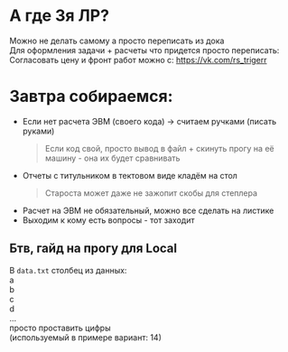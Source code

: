 # А где 3я ЛР?

Можно не делать самому а просто переписать из дока   
Для оформления задачи + расчеты что придется просто переписать:  
Согласовать цену и фронт работ можно с: https://vk.com/rs_trigerr

# Завтра собираемся:
- Если нет расчета ЭВМ (своего кода) -> считаем ручками (писать руками)
    > Если код свой, просто вывод в файл + скинуть прогу на её машину - она их будет сравнивать
- Отчеты с титульником в тектовом виде кладём на стол  
    > Староста может даже не зажопит скобы для степлера
- Расчет на ЭВМ не обязательный, можно все сделать на листике
- Выходим к кому есть вопросы - тот заходит

## Бтв, гайд на прогу для Local

В `data.txt` столбец из данных:  
a  
b  
c  
d  
...  
просто проставить цифры  
(используемый в примере вариант: 14)